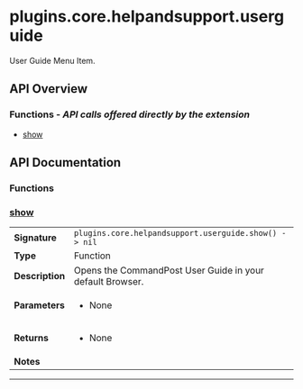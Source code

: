 # plugins.core.helpandsupport.userguide

User Guide Menu Item.

## API Overview
### **Functions** - _API calls offered directly by the extension_
 * [show](#show)


## API Documentation

### Functions


### [show](#show)

|                                             |                                                                                     |
| --------------------------------------------|-------------------------------------------------------------------------------------|
| **Signature**                               | `plugins.core.helpandsupport.userguide.show() -> nil`                                                                    |
| **Type**                                    | Function                                                                     |
| **Description**                             | Opens the CommandPost User Guide in your default Browser.                                                                     |
| **Parameters**                              | <ul><li>None</li></ul> |
| **Returns**                                 | <ul><li>None</li></ul>          |
| **Notes**                                   | <ul></ul>                |

---
